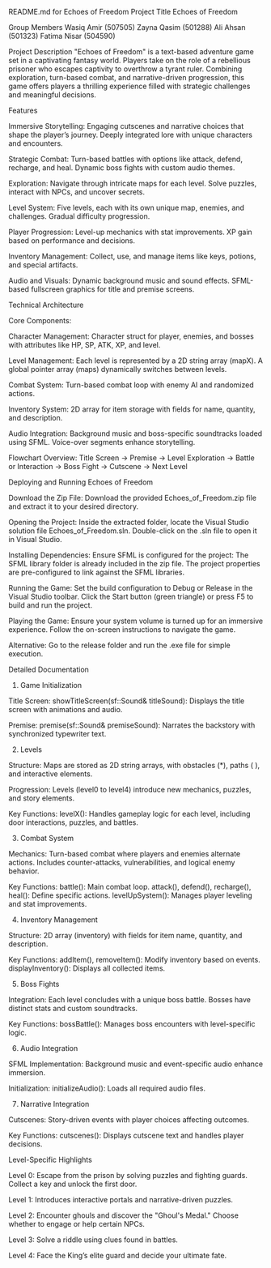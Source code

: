 README.md for Echoes of Freedom
Project Title
Echoes of Freedom

Group Members
Wasiq Amir (507505)
Zayna Qasim (501288)
Ali Ahsan (501323)
Fatima Nisar (504590)

Project Description
"Echoes of Freedom" is a text-based adventure game set in a captivating fantasy world. 
Players take on the role of a rebellious prisoner who escapes captivity to overthrow a tyrant ruler. 
Combining exploration, turn-based combat, and narrative-driven progression, this game offers players a thrilling experience filled with strategic challenges and meaningful decisions.

Features

Immersive Storytelling:
Engaging cutscenes and narrative choices that shape the player’s journey.
Deeply integrated lore with unique characters and encounters.

Strategic Combat:
Turn-based battles with options like attack, defend, recharge, and heal.
Dynamic boss fights with custom audio themes.

Exploration:
Navigate through intricate maps for each level.
Solve puzzles, interact with NPCs, and uncover secrets.

Level System:
Five levels, each with its own unique map, enemies, and challenges.
Gradual difficulty progression.

Player Progression:
Level-up mechanics with stat improvements.
XP gain based on performance and decisions.

Inventory Management:
Collect, use, and manage items like keys, potions, and special artifacts.

Audio and Visuals:
Dynamic background music and sound effects.
SFML-based fullscreen graphics for title and premise screens.

Technical Architecture

Core Components:

Character Management:
Character struct for player, enemies, and bosses with attributes like HP, SP, ATK, XP, and level.

Level Management:
Each level is represented by a 2D string array (mapX).
A global pointer array (maps) dynamically switches between levels.

Combat System:
Turn-based combat loop with enemy AI and randomized actions.

Inventory System:
2D array for item storage with fields for name, quantity, and description.

Audio Integration:
Background music and boss-specific soundtracks loaded using SFML.
Voice-over segments enhance storytelling.

Flowchart Overview:
Title Screen → Premise → Level Exploration → Battle or Interaction → Boss Fight → Cutscene → Next Level

Deploying and Running Echoes of Freedom

Download the Zip File:
Download the provided Echoes_of_Freedom.zip file and extract it to your desired directory.

Opening the Project:
Inside the extracted folder, locate the Visual Studio solution file Echoes_of_Freedom.sln.
Double-click on the .sln file to open it in Visual Studio.

Installing Dependencies:
Ensure SFML is configured for the project:
The SFML library folder is already included in the zip file.
The project properties are pre-configured to link against the SFML libraries.

Running the Game:
Set the build configuration to Debug or Release in the Visual Studio toolbar.
Click the Start button (green triangle) or press F5 to build and run the project.

Playing the Game:
Ensure your system volume is turned up for an immersive experience.
Follow the on-screen instructions to navigate the game.

Alternative:
	Go to the release folder and run the .exe file for simple execution.


Detailed Documentation

1. Game Initialization

Title Screen:
showTitleScreen(sf::Sound& titleSound): Displays the title screen with animations and audio.

Premise:
premise(sf::Sound& premiseSound): Narrates the backstory with synchronized typewriter text.

2. Levels
   
Structure:
Maps are stored as 2D string arrays, with obstacles (*), paths ( ), and interactive elements.

Progression:
Levels (level0 to level4) introduce new mechanics, puzzles, and story elements.

Key Functions:
levelX(): Handles gameplay logic for each level, including door interactions, puzzles, and battles.

3. Combat System
   
Mechanics:
Turn-based combat where players and enemies alternate actions.
Includes counter-attacks, vulnerabilities, and logical enemy behavior.

Key Functions:
battle(): Main combat loop.
attack(), defend(), recharge(), heal(): Define specific actions.
levelUpSystem(): Manages player leveling and stat improvements.

4. Inventory Management
   
Structure:
2D array (inventory) with fields for item name, quantity, and description.

Key Functions:
addItem(), removeItem(): Modify inventory based on events.
displayInventory(): Displays all collected items.

5. Boss Fights
    
Integration:
Each level concludes with a unique boss battle.
Bosses have distinct stats and custom soundtracks.

Key Functions:
bossBattle(): Manages boss encounters with level-specific logic.

6. Audio Integration

SFML Implementation:
Background music and event-specific audio enhance immersion.

Initialization:
initializeAudio(): Loads all required audio files.

7. Narrative Integration

Cutscenes:
Story-driven events with player choices affecting outcomes.

Key Functions:
cutscenes(): Displays cutscene text and handles player decisions.

Level-Specific Highlights

Level 0:
Escape from the prison by solving puzzles and fighting guards.
Collect a key and unlock the first door.

Level 1:
Introduces interactive portals and narrative-driven puzzles.

Level 2:
Encounter ghouls and discover the "Ghoul's Medal."
Choose whether to engage or help certain NPCs.

Level 3:
Solve a riddle using clues found in battles.

Level 4:
Face the King’s elite guard and decide your ultimate fate.
